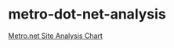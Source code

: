 # metro-dot-net-analysis

[Metro.net Site Analysis Chart](https://lacmta.github.io/metro-dot-net-analysis/chart.html)
